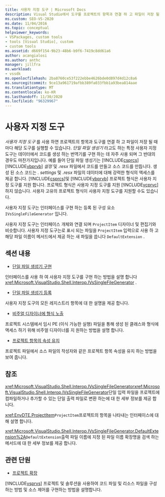 ```yaml
---
title: 사용자 지정 도구 | Microsoft Docs
description: Visual Studio에서 도구를 프로젝트의 항목과 연결 하 고 파일이 저장 될 때마다 해당 도구를 실행 하는 사용자 지정 도구를 만드는 방법에 대해 알아봅니다.
ms.custom: SEO-VS-2020
ms.date: 11/04/2016
ms.topic: conceptual
helpviewer_keywords:
- VSPackages, custom tools
- tools [Visual Studio], custom
- custom tools
ms.assetid: d669f154-9b23-48b6-b9f6-7419c8dd61a6
author: acangialosi
ms.author: anthc
manager: jillfra
ms.workload:
- vssdk
ms.openlocfilehash: 2ba8760ce53f222ebbe4626bde0d897d4d12c8a6
ms.sourcegitcommit: 9ce13a961719afbb389fa033fbb1a93bea814aae
ms.translationtype: MT
ms.contentlocale: ko-KR
ms.lasthandoff: 11/30/2020
ms.locfileid: "96329967"
---
```

# <a name="custom-tools"></a>사용자 지정 도구
*사용자 지정 도구* 를 사용 하면 프로젝트의 항목과 도구를 연결 하 고 파일이 저장 될 때마다 해당 도구를 실행할 수 있습니다. *단일 파일 생성기* 라고도 하는 특정 사용자 지정 도구는 데이터에서 코드를 생성 하는 번역기를 구현 하는 데 자주 사용 되며 그 반대의 경우도 마찬가지입니다. 예를 들어 단일 파일 생성기는 [!INCLUDE[csprcs](../../data-tools/includes/csprcs_md.md)] [!INCLUDE[vbprvb](../../code-quality/includes/vbprvb_md.md)] *설정* 및 *.resx* 파일에서 코드를 만들고 소스 코드를 만듭니다. 생성 된 소스 코드는 *. settings* 및 *.resx* 파일의 데이터에 대해 강력한 형식의 액세스를 제공 합니다. [!INCLUDE[csprcs](../../data-tools/includes/csprcs_md.md)]및 [!INCLUDE[vbprvb](../../code-quality/includes/vbprvb_md.md)] 프로젝트 형식은 사용자 지정 도구를 지원 합니다. 프로젝트 형식은 사용자 지정 도구를 지원 [!INCLUDE[vcprvc](../../code-quality/includes/vcprvc_md.md)] 하지 않습니다. 사용자 고유의 프로젝트 형식이 사용자 지정 도구를 지원할 수도 있습니다.

 사용자 지정 도구는 인터페이스를 구현 하는 등록 된 구성 요소 `IVsSingleFileGenerator` 입니다.

 사용자 지정 도구는 인터페이스 개체와 연결 되며 `ProjectItem` 디자이너 및 편집기와 비슷합니다. 사용자 지정 도구는로 표시 되는 파일을 `ProjectItem` 입력으로 사용 하 고 해당 파일 이름이 메서드에서 제공 하는 새 파일을 씁니다 `DefaultExtension` .

## <a name="in-this-section"></a>섹션 내용
- [단일 파일 생성기 구현](../../extensibility/internals/implementing-single-file-generators.md)

 인터페이스를 사용 하 여 사용자 지정 도구를 구현 하는 방법을 설명 합니다 <xref:Microsoft.VisualStudio.Shell.Interop.IVsSingleFileGenerator> .

- [단일 파일 생성기 등록](../../extensibility/internals/registering-single-file-generators.md)

 사용자 지정 도구의 모든 레지스트리 항목에 대 한 설명을 제공 합니다.

- [비주얼 디자이너에 형식 노출](../../extensibility/internals/exposing-types-to-visual-designers.md)

 프로젝트 시스템에서 임시 PE (이식 가능한 실행) 파일을 통해 생성 된 클래스와 형식에 액세스 하기 위해 비주얼 디자이너를 지 원하는 방법을 설명 합니다.

- [프로젝트 항목의 속성 유지](../../extensibility/persisting-the-property-of-a-project-item.md)

 프로젝트 파일에서 소스 파일의 작성자와 같은 프로젝트 항목 속성을 유지 하는 방법을 보여 줍니다.

## <a name="reference"></a>참조
 <xref:Microsoft.VisualStudio.Shell.Interop.IVsSingleFileGenerator><xref:Microsoft.VisualStudio.Shell.Interop.IVsSingleFileGenerator>단일 입력 파일을 프로젝트에 컴파일하거나 추가할 수 있는 단일 출력 파일로 변환 하는에 대 한 세부 정보를 제공 합니다.

 <xref:EnvDTE.ProjectItem>`ProjectItem`프로젝트의 항목을 나타내는 인터페이스에 대해 설명 합니다.

 <xref:Microsoft.VisualStudio.Shell.Interop.IVsSingleFileGenerator.DefaultExtension%2A>`DefaultExtension`출력 파일 이름에 지정 된 파일 이름 확장명을 검색 하는 메서드에 대 한 세부 정보를 제공 합니다.

## <a name="related-sections"></a>관련 단원
- [프로젝트 확장](../../extensibility/extending-projects.md)

 [!INCLUDE[vsprvs](../../code-quality/includes/vsprvs_md.md)] 프로젝트 및 솔루션을 사용하여 코드 파일 및 리소스 파일을 구성하는 방법 및 소스 제어를 구현하는 방법을 설명합니다.
